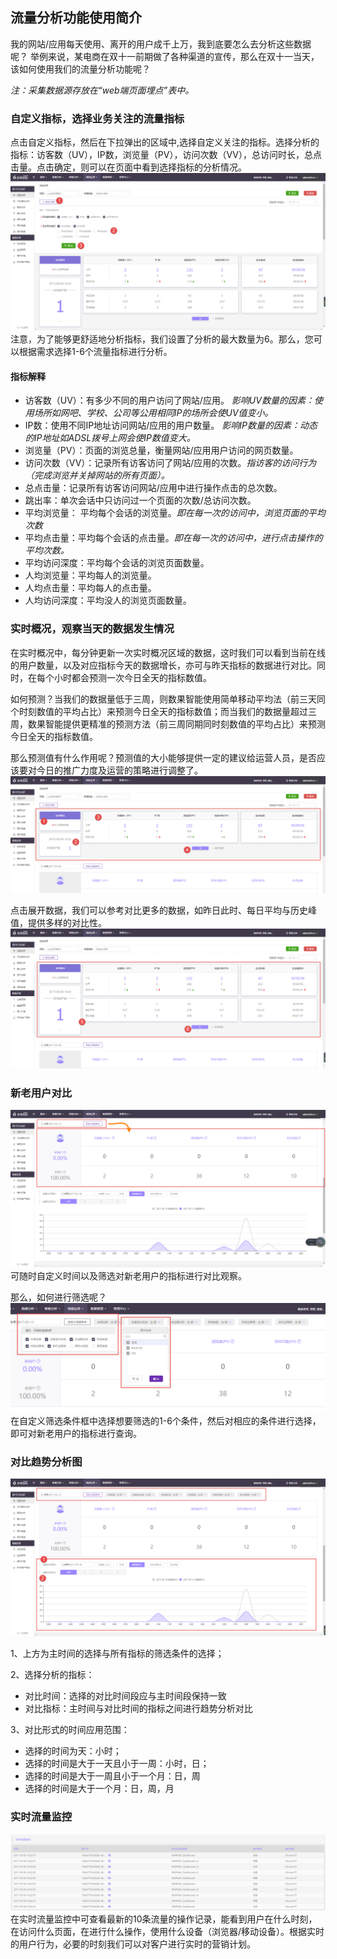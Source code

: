 ## 流量分析功能使用简介
我的网站/应用每天使用、离开的用户成千上万，我到底要怎么去分析这些数据呢？
举例来说，某电商在双十一前期做了各种渠道的宣传，那么在双十一当天，该如何使用我们的流量分析功能呢？

_注：采集数据源存放在“web端页面埋点”表中。_

### 自定义指标，选择业务关注的流量指标
点击自定义指标，然后在下拉弹出的区域中,选择自定义关注的指标。选择分析的指标：访客数（UV），IP数，浏览量（PV），访问次数（VV），总访问时长，总点击量。点击确定，则可以在页面中看到选择指标的分析情况。
![](/assets/traffic/6.png)
注意，为了能够更舒适地分析指标，我们设置了分析的最大数量为6。那么，您可以根据需求选择1-6个流量指标进行分析。
#### 指标解释
* 访客数（UV）：有多少不同的用户访问了网站/应用。
_影响UV数量的因素：使用场所如网吧、学校、公司等公用相同IP的场所会使UV值变小。_
* IP数：使用不同IP地址访问网站/应用的用户数量。
_影响IP数量的因素：动态的IP地址如ADSL拨号上网会使IP数值变大。_
* 浏览量（PV）：页面的浏览总量，衡量网站/应用用户访问的网页数量。
* 访问次数（VV）：记录所有访客访问了网站/应用的次数。_指访客的访问行为（完成浏览并关掉网站的所有页面）。_
* 总点击量：记录所有访客访问网站/应用中进行操作点击的总次数。
* 跳出率：单次会话中只访问过一个页面的次数/总访问次数。
* 平均浏览量： 平均每个会话的浏览量。_即在每一次的访问中，浏览页面的平均次数_
* 平均点击量：平均每个会话的点击量。_即在每一次的访问中，进行点击操作的平均次数。_
* 平均访问深度：平均每个会话的浏览页面数量。
* 人均浏览量：平均每人的浏览量。
* 人均点击量：平均每人的点击量。
* 人均访问深度：平均没人的浏览页面数量。

### 实时概况，观察当天的数据发生情况
在实时概况中，每分钟更新一次实时概况区域的数据，这时我们可以看到当前在线的用户数量，以及对应指标今天的数据增长，亦可与昨天指标的数据进行对比。同时，在每个小时都会预测一次今日全天的指标数值。

如何预测？当我们的数据量低于三周，则数果智能使用简单移动平均法（前三天同个时刻数值的平均占比）来预测今日全天的指标数值；而当我们的数据量超过三周，数果智能提供更精准的预测方法（前三周同期同时刻数值的平均占比）来预测今日全天的指标数值。

那么预测值有什么作用呢？预测值的大小能够提供一定的建议给运营人员，是否应该要对今日的推广力度及运营的策略进行调整了。
![](/assets/traffic/7.png)

点击展开数据，我们可以参考对比更多的数据，如昨日此时、每日平均与历史峰值，提供多样的对比性。
![](/assets/traffic/8.png)

### 新老用户对比
![](/assets/traffic/9.png)
可随时自定义时间以及筛选对新老用户的指标进行对比观察。

那么，如何进行筛选呢？
![](/assets/traffic/11.png)
在自定义筛选条件框中选择想要筛选的1-6个条件，然后对相应的条件进行选择，即可对新老用户的指标进行查询。

### 对比趋势分析图
![](/assets/traffic/12.png)

1、上方为主时间的选择与所有指标的筛选条件的选择；

2、选择分析的指标：
* 对比时间：选择的对比时间段应与主时间段保持一致
* 对比指标：主时间与对比时间的指标之间进行趋势分析对比

3、对比形式的时间应用范围：
* 选择的时间为天：小时；
* 选择的时间是大于一天且小于一周：小时，日；
* 选择的时间是大于一周且小于一个月：日，周
* 选择的时间是大于一个月：日，周，月

### 实时流量监控
![](/assets/traffic/13.png)
在实时流量监控中可查看最新的10条流量的操作记录，能看到用户在什么时刻，在访问什么页面，在进行什么操作，使用什么设备（浏览器/移动设备）。根据实时的用户行为，必要的时刻我们可以对客户进行实时的营销计划。
